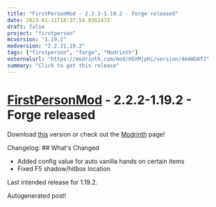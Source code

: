 ```yaml
---
title: "FirstPersonMod - 2.2.2-1.19.2 - Forge released"
date: 2023-01-11T18:37:54.836247Z
draft: false
project: "firstperson"
mcversion: "1.19.2"
modversion: "2.2.21.19.2"
tags: ["firstperson", "forge", "Modrinth"]
externalurl: "https://modrinth.com/mod/H5XMjpHi/version/4m4WUAfJ"
summary: "Click to get this release"
---
```

# [FirstPersonMod](/project/firstperson) - 2.2.2-1.19.2 - Forge released
Download [this](https://modrinth.com/mod/H5XMjpHi/version/4m4WUAfJ) version or check out the [Modrinth](https://modrinth.com/mod/H5XMjpHi) page!

Changelog: ## What's Changed
* Added config value for auto vanilla hands on certain items
* Fixed F5 shadow/hitbox location

Last intended release for 1.19.2.

Autogenerated post!
